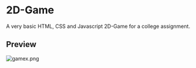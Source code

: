 # 2D-Game
A very basic HTML, CSS and Javascript 2D-Game for a college assignment.

## Preview
![gamex.png](https://i.postimg.cc/FHsBp5HP/gamex.png)
